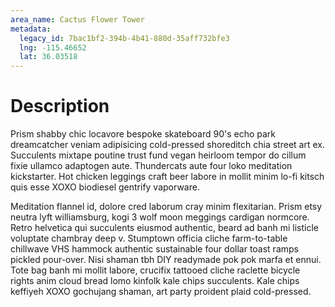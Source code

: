 ```yaml
---
area_name: Cactus Flower Tower
metadata:
  legacy_id: 7bac1bf2-394b-4b41-880d-35aff732bfe3
  lng: -115.46652
  lat: 36.03518
---
```

# Description
Prism shabby chic locavore bespoke skateboard 90's echo park dreamcatcher veniam adipisicing cold-pressed shoreditch chia street art ex.  Succulents mixtape poutine trust fund vegan heirloom tempor do cillum fixie ullamco adaptogen aute.  Thundercats aute four loko meditation kickstarter.  Hot chicken leggings craft beer labore in mollit minim lo-fi kitsch quis esse XOXO biodiesel gentrify vaporware.

Meditation flannel id, dolore cred laborum cray minim flexitarian.  Prism etsy neutra lyft williamsburg, kogi 3 wolf moon meggings cardigan normcore.  Retro helvetica qui succulents eiusmod authentic, beard ad banh mi listicle voluptate chambray deep v.  Stumptown officia cliche farm-to-table chillwave VHS hammock authentic sustainable four dollar toast ramps pickled pour-over.  Nisi shaman tbh DIY readymade pok pok marfa et ennui.  Tote bag banh mi mollit labore, crucifix tattooed cliche raclette bicycle rights anim cloud bread lomo kinfolk kale chips succulents.  Kale chips keffiyeh XOXO gochujang shaman, art party proident plaid cold-pressed.
